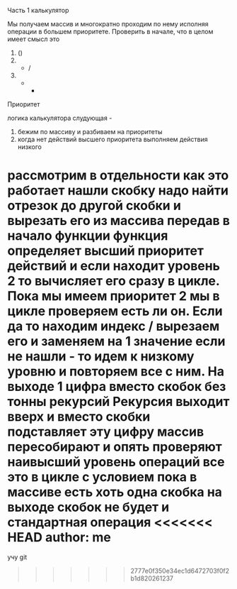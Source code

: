 Часть 1 калькулятор

Мы получаем массив и многократно проходим по нему исполняя операции в большем приоритете.
Проверить в начале, что в целом имеет смысл это
1) ()
2) * /
3) + -
Приоритет

логика калькулятора слудующая -
1) бежим по массиву и разбиваем на приоритеты
2) когда нет действий высшего приоритета выполняем действия низкого

рассмотрим в отдельности как это работает
нашли скобку
надо найти отрезок до другой скобки и вырезать его из массива передав в начало функции
функция определяет высший приоритет действий и если находит уровень 2 то вычисляет его сразу в цикле.
Пока мы имеем приоритет 2 мы в цикле проверяем есть ли он. Если да то находим индекс / вырезаем его и заменяем на 1 значение
если не нашли - то идем к низкому уровню и повторяем все с ним.
На выходе 1 цифра вместо скобок без тонны рекурсий
Рекурсия выходит вверх и вместо скобки подставляет эту цифру массив пересобирают и опять проверяют наивысший уровень операций
все это в цикле с условием пока в массиве есть хоть одна скобка
на выходе скобок не будет и стандартная операция
<<<<<<< HEAD
author: me
=======

учу git
>>>>>>> 2777e0f350e34ec1d6472703f0f2b1d820261237
